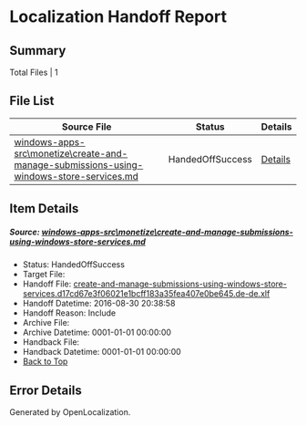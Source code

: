 # <a name='report-top'></a> Localization Handoff Report

## Summary
 Total Files | 1

## File List
 Source File | Status | Details 
 ----------- | ------ | ------- 
 [windows-apps-src\monetize\create-and-manage-submissions-using-windows-store-services.md](https://github.com/Microsoft/windows-apps/blob/7b4681faad59b92b56a887529b9a3f88d72ebae9/windows-apps-src/monetize/create-and-manage-submissions-using-windows-store-services.md) | HandedOffSuccess | [Details](#5f21b9930bc234ecb1e112a506924ef460531a404741)

## Item Details
##### <a name='5f21b9930bc234ecb1e112a506924ef460531a404741'></a> Source: [windows-apps-src\monetize\create-and-manage-submissions-using-windows-store-services.md](https://github.com/Microsoft/windows-apps/blob/7b4681faad59b92b56a887529b9a3f88d72ebae9/windows-apps-src/monetize/create-and-manage-submissions-using-windows-store-services.md)
* Status: HandedOffSuccess
* Target File: 
* Handoff File: [create-and-manage-submissions-using-windows-store-services.d17cd67e3f06021e1bcff183a35fea407e0be645.de-de.xlf](https://github.com/Microsoft/WDG.handoff/blob/f7c36149a03e6880085697630f6e45de1dfef772/ol-handoff/Microsoft/windows-apps.de-de/master/create-and-manage-submissions-using-windows-store-services.d17cd67e3f06021e1bcff183a35fea407e0be645.de-de.xlf)
* Handoff Datetime: 2016-08-30 20:38:58
* Handoff Reason: Include
* Archive File: 
* Archive Datetime: 0001-01-01 00:00:00
* Handback File: 
* Handback Datetime: 0001-01-01 00:00:00
* [Back to Top](#report-top)


## Error Details

Generated by OpenLocalization.

